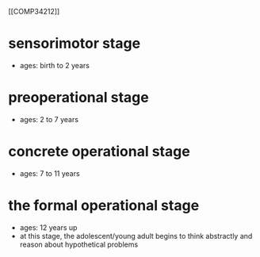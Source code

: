[[COMP34212]]

# sensorimotor stage
- ages: birth to 2 years

# preoperational stage
- ages: 2 to 7 years
# concrete operational stage
- ages: 7 to 11 years

# the formal operational stage
- ages: 12 years up
- at this stage, the adolescent/young adult begins to think abstractly and reason about hypothetical problems